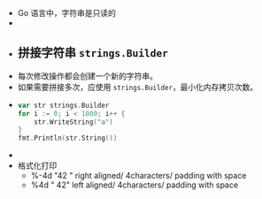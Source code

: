 - Go 语言中，字符串是只读的
-
- ## 拼接字符串 `strings.Builder`
- 每次修改操作都会创建一个新的字符串。
- 如果需要拼接多次，应使用 `strings.Builder`，最小化内存拷贝次数。
- ```go
  var str strings.Builder
  for i := 0; i < 1000; i++ {
      str.WriteString("a")
  }
  fmt.Println(str.String())
  ```
-
- 格式化打印
	- %-4d "42  " right aligned/ 4characters/ padding with space
	- %4d  "  42" left aligned/ 4characters/ padding with space
